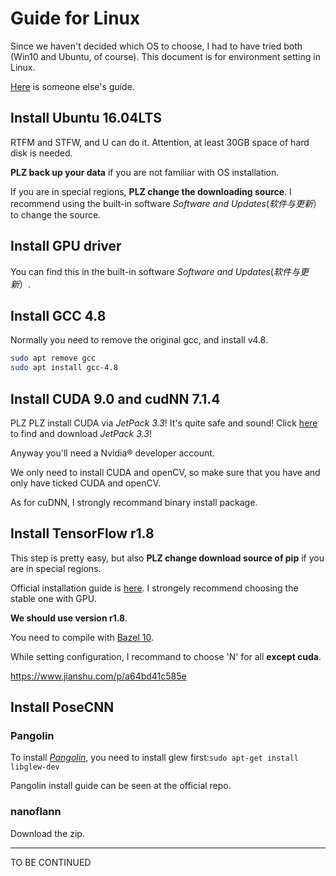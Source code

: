 # Guide for Linux

Since we haven't decided which OS to choose, I had to have tried both (Win10 and Ubuntu, of course).
This document is for environment setting in Linux.

[Here](https://github.com/Kaju-Bubanja/PoseCNN) is someone else's guide. 

## Install Ubuntu 16.04LTS

RTFM and STFW, and U can do it. Attention, at least 30GB space of hard disk is needed.

**PLZ back up your data** if you are not familiar with OS installation.

If you are in special regions, **PLZ change the downloading source**.
I recommend using the built-in software *Software and Updates*(*软件与更新*）to change the source.

## Install GPU driver

You can find this in the built-in software *Software and Updates*(*软件与更新*）.

## Install GCC 4.8

Normally you need to remove the original gcc, and install v4.8.

```Bash
sudo apt remove gcc
sudo apt install gcc-4.8
```

## Install CUDA 9.0 and cudNN 7.1.4

PLZ PLZ install CUDA via *JetPack 3.3*!
It's quite safe and sound!
Click [here](https://developer.nvidia.com/embedded/downloads) to find and download *JetPack 3.3*!

Anyway you'll need a Nvidia&reg; developer account.

We only need to install CUDA and openCV, so make sure that you have and only have ticked CUDA and openCV.

As for cuDNN, I strongly recommand binary install package.

## Install TensorFlow r1.8

This step is pretty easy, but also **PLZ change download source of pip** if you are in special regions.

Official installation guide is [here](https://tensorflow.google.cn/install/source).
I strongely recommend choosing the stable one with GPU.

**We should use version r1.8**.

You need to compile with [Bazel 10](https://docs.bazel.build/versions/master/install-ubuntu.html).

While setting configuration, I recommand to choose 'N' for all **except cuda**.

https://www.jianshu.com/p/a64bd41c585e

## Install PoseCNN

### Pangolin

To install [*Pangolin*](https://github.com/uoip/pangolin), you need to install glew first:`sudo apt-get install libglew-dev`

Pangolin install guide can be seen at the official repo.

### nanoflann

Download the zip.

***
TO BE CONTINUED
